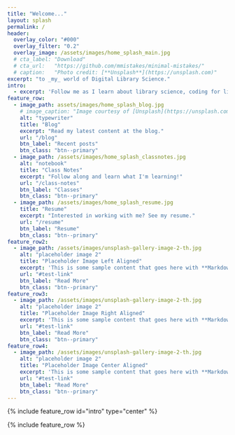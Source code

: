 ```yaml
---
title: "Welcome..."
layout: splash
permalink: /
header:
  overlay_color: "#000"
  overlay_filter: "0.2"
  overlay_image: /assets/images/home_splash_main.jpg
  # cta_label: "Download"
  # cta_url:   "https://github.com/mmistakes/minimal-mistakes/"
  # caption:   "Photo credit: [**Unsplash**](https://unsplash.com)"
excerpt: "to _my_ world of Digital Library Science."
intro:
  - excerpt: 'Follow me as I learn about library science, coding for libraries, data & digital asset management, and more. This blog hosts my class notes, random thoughts, and serves as an archive of my experiences as I complete my MSLIS at UIUC.'
feature_row:
  - image_path: assets/images/home_splash_blog.jpg
    # image_caption: "Image courtesy of [Unsplash](https://unsplash.com/)"
    alt: "typewriter"
    title: "Blog"
    excerpt: "Read my latest content at the blog."
    url: "/blog"
    btn_label: "Recent posts"
    btn_class: "btn--primary"
  - image_path: /assets/images/home_splash_classnotes.jpg
    alt: "notebook"
    title: "Class Notes"
    excerpt: "Follow along and learn what I'm learning!"
    url: "/class-notes"
    btn_label: "Classes"
    btn_class: "btn--primary"
  - image_path: /assets/images/home_splash_resume.jpg
    title: "Resume"
    excerpt: "Interested in working with me? See my resume."
    url: "/resume"
    btn_label: "Resume"
    btn_class: "btn--primary"
feature_row2:
  - image_path: /assets/images/unsplash-gallery-image-2-th.jpg
    alt: "placeholder image 2"
    title: "Placeholder Image Left Aligned"
    excerpt: 'This is some sample content that goes here with **Markdown** formatting. Left aligned with `type="left"`'
    url: "#test-link"
    btn_label: "Read More"
    btn_class: "btn--primary"
feature_row3:
  - image_path: /assets/images/unsplash-gallery-image-2-th.jpg
    alt: "placeholder image 2"
    title: "Placeholder Image Right Aligned"
    excerpt: 'This is some sample content that goes here with **Markdown** formatting. Right aligned with `type="right"`'
    url: "#test-link"
    btn_label: "Read More"
    btn_class: "btn--primary"
feature_row4:
  - image_path: /assets/images/unsplash-gallery-image-2-th.jpg
    alt: "placeholder image 2"
    title: "Placeholder Image Center Aligned"
    excerpt: 'This is some sample content that goes here with **Markdown** formatting. Centered with `type="center"`'
    url: "#test-link"
    btn_label: "Read More"
    btn_class: "btn--primary"
---
```


{% include feature_row id="intro" type="center" %}

{% include feature_row %}

<!--
{% include feature_row id="feature_row2" type="left" %}

{% include feature_row id="feature_row3" type="right" %}

{% include feature_row id="feature_row4" type="center" %}-->
